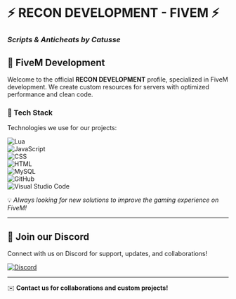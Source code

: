 # ⚡ RECON DEVELOPMENT - FIVEM ⚡️

### *Scripts & Anticheats by Catusse*  

## 🚀 FiveM Development  

Welcome to the official **RECON DEVELOPMENT** profile, specialized in FiveM development. We create custom resources for servers with optimized performance and clean code.  

### 🧠 Tech Stack  
Technologies we use for our projects:  

![Lua](https://img.shields.io/badge/-Lua-2C2D72?style=flat&logo=lua&logoColor=white)  
![JavaScript](https://img.shields.io/badge/-JavaScript-F7DF1E?style=flat&logo=javascript&logoColor=black)  
![CSS](https://img.shields.io/badge/-CSS-1572B6?style=flat&logo=css3&logoColor=white)  
![HTML](https://img.shields.io/badge/-HTML-E34F26?style=flat&logo=html5&logoColor=white)  
![MySQL](https://img.shields.io/badge/-MySQL-4479A1?style=flat&logo=mysql&logoColor=white)  
![GitHub](https://img.shields.io/badge/-GitHub-181717?style=flat&logo=github&logoColor=white)  
![Visual Studio Code](https://img.shields.io/badge/-VS%20Code-007ACC?style=flat&logo=visualstudiocode&logoColor=white)  

💡 *Always looking for new solutions to improve the gaming experience on FiveM!*  

---

## 🔗 Join our Discord  
Connect with us on Discord for support, updates, and collaborations!  

[![Discord](https://img.shields.io/badge/Join%20us%20on-Discord-5865F2?style=flat&logo=discord&logoColor=white)](https://discord.gg/p4athdZK)  

---
✉️ **Contact us for collaborations and custom projects!**  
